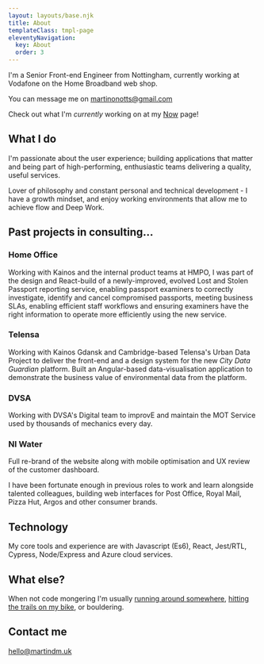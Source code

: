 ```yaml
---
layout: layouts/base.njk
title: About
templateClass: tmpl-page
eleventyNavigation:
  key: About
  order: 3
---
```


I'm a Senior Front-end Engineer from Nottingham, currently working at Vodafone on the Home Broadband web shop.

You can message me on [martinonotts@gmail.com](mailto:martinonotts@gmail.com)

Check out what I'm _currently_ working on at my [Now](/now) page!

## What I do

I'm passionate about the user experience; building applications that matter and being part of high-performing, enthusiastic teams delivering a quality, useful services.

Lover of philosophy and constant personal and technical development - I have a growth mindset, and enjoy working environments that allow me to achieve flow and Deep Work.

## Past projects in consulting...

### Home Office

Working with Kainos and the internal product teams at HMPO, I was part of the design and React-build of a newly-improved, evolved Lost and Stolen Passport reporting service, enabling passport examiners to correctly investigate, identify and cancel compromised passports, meeting business SLAs, enabling efficient staff workflows and ensuring examiners have the right information to operate more efficiently using the new service.

### Telensa

Working with Kainos Gdansk and Cambridge-based Telensa's Urban Data Project to deliver the front-end and a design system for the new _City Data Guardian_ platform. Built an Angular-based data-visualisation application to demonstrate the business value of environmental data from the platform.

### DVSA

Working with DVSA's Digital team to improvE and maintain the MOT Service used by thousands of mechanics every day.

### NI Water

Full re-brand of the website along with mobile optimisation and UX review of the customer dashboard.

I have been fortunate enough in previous roles to work and learn alongside talented colleagues, building web interfaces for Post Office, Royal Mail, Pizza Hut, Argos and other consumer brands.

## Technology

My core tools and experience are with Javascript (Es6), React, Jest/RTL, Cypress, Node/Express and Azure cloud services.

## What else?

When not code mongering I'm usually [running around somewhere](https://www.strava.com/athletes/2986152/), [hitting the trails on my bike](https://www.instagram.com/martino_notts/), or bouldering.

## Contact me

[hello@martindm.uk](mailto:hello@martindm.uk)
